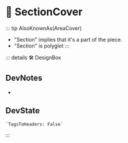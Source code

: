 
# 🔻 <via>SectionCover</via>

::: tip AlsoKnownAs(AreaCover)

- "Section" implies that it's a part of the piece.
- "Section" is polyglot
:::

::: details 🛠 <dev>DesignBox</dev>

## DevNotes

-

## DevState

```py
`TagsToHeaders: False`
```

:::
